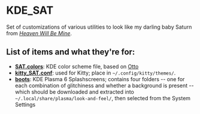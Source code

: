 # KDE_SAT

Set of customizations of various utilities to look like my darling baby Saturn from [*Heaven Will Be Mine*](https://store.steampowered.com/app/836450/Heaven_Will_Be_Mine/).

## List of items and what they're for:
- [**SAT.colors**](./SAT.colors): KDE color scheme file, based on [Otto](https://store.kde.org/p/1358259)
- [**kitty_SAT.conf**](./kitty_SAT.conf): used for Kitty; place in `~/.config/kitty/themes/`.
- [**boots**](./boots): KDE Plasma 6 Splashscreens; contains four folders -- one for each combination of glitchiness and whether a background is present -- which should be downloaded and extracted into `~/.local/share/plasma/look-and-feel/`, then selected from the System Settings
